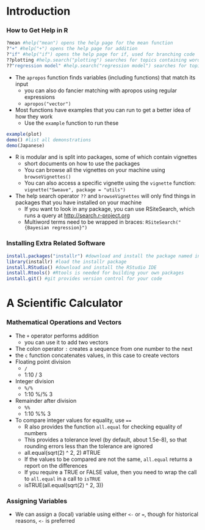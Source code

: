 # Introduction

### How to Get Help in R

```r
?mean #help("mean") opens the help page for the mean function
?"+" #help("+") opens the help page for addition
?"if" #help("if") opens the help page for if, used for branching code
??plotting #help.search("plotting") searches for topics containing words like "plotting"
??"regression model" #help.search("regression model") searches for topics containing phrases like this
```

* The `apropos` function finds variables (including functions) that match its input
    * you can also do fancier matching with apropos using regular expressions
    * `apropos("vector")`
* Most functions have examples that you can run to get a better idea of how they work
    * Use the `example` function to run these

```r
example(plot)
demo() #list all demonstrations
demo(Japanese)
```

* R is modular and is split into packages, some of which contain vignettes
    * short documents on how to use the packages
    * You can browse all the vignettes on your machine using `browseVignettes()`
    * You can also access a specific vignette using the `vignette` function: `vignette("Sweave", package = "utils")`
* The help search operator `??` and `browseVignettes` will only find things in packages that you have installed on your machine
    * If you want to look in any package, you can use RSiteSearch, which runs a query at http://search.r-project.org
    * Multiword terms need to be wrapped in braces: `RSiteSearch("{Bayesian regression}")`

### Installing Extra Related Software

```r
install.packages("installr") #download and install the package named installr
library(installr) #load the installr package
install.RStudio() #download and install the RStudio IDE
install.Rtools() #Rtools is needed for building your own packages
install.git() #git provides version control for your code
```

# A Scientific Calculator

### Mathematical Operations and Vectors

* The `+` operator performs addition
    * you can use it to add two vectors
* The colon operator `:` creates a sequence from one number to the next
* the `c` function concatenates values, in this case to create vectors
* Floating point division
    * `/`
    * 1:10 / 3
* Integer division
    * `%/%`
    * 1:10 %/% 3
* Remainder after division
    * `%%`
    * 1:10 %% 3
* To compare integer values for equality, use `==`
    * R also provides the function `all.equal` for checking equality of numbers
    * This provides a tolerance level (by default, about 1.5e-8), so that rounding errors less than the tolerance are ignored
    * all.equal(sqrt(2) ^ 2, 2) #TRUE
    * If the values to be compared are not the same, `all.equal` returns a report on the differences
    * If you require a TRUE or FALSE value, then you need to wrap the call to `all.equal` in a call to `isTRUE`
    * isTRUE(all.equal(sqrt(2) ^ 2, 3))

### Assigning Variables

* We can assign a (local) variable using either `<-` or `=`, though for historical reasons, `<-` is preferred
